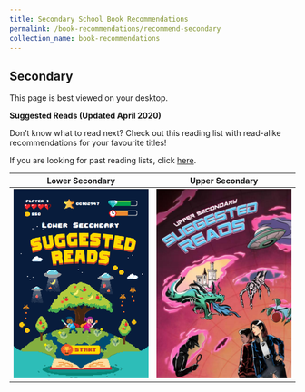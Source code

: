 ```yaml
---
title: Secondary School Book Recommendations
permalink: /book-recommendations/recommend-secondary
collection_name: book-recommendations
---
```


## **Secondary**

This page is best viewed on your desktop.

**Suggested Reads (Updated April 2020)**

Don’t know what to read next? Check out this reading list with read-alike recommendations for your favourite titles!

If you are looking for past reading lists, click [here](/book-recommendations/archives/recommend-secondary-archives).

| **Lower Secondary** | **Upper Secondary** |
| ------------------- | ------------------- |
| [![Lower Secondary cover](/images/recommendationssecondary/Lower-Sec-GRLs.png)](/images/recommendationssecondary/NLB-Suggested-Reads-Lower-Sec-Revised-Final-Draft_03042020.pdf) | [![Upper Secondary cover](/images/recommendationssecondary/Upper-Sec-GRLs.png)](/images/recommendationssecondary/NLB-Suggested-Reads-Upper-Sec-Revised-Final-Draft_03042020.pdf) |
